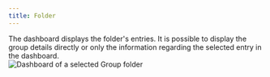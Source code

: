 ```yaml
---
title: Folder
---
```

The dashboard displays the folder's entries. It is possible to display the group details directly or only the information regarding the selected entry in the dashboard.  
![Dashboard of a selected Group folder](https://webdevolutions.azureedge.net/docs/en/rdm/mac/clip10178.png) 
